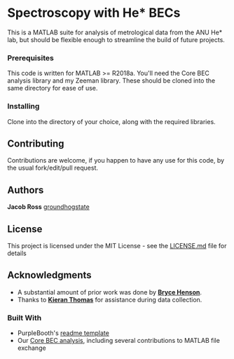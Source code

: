 # Spectroscopy with He* BECs

This is a MATLAB suite for analysis of metrological data from the ANU He* lab, but should be flexible enough to streamline the build of future projects.


### Prerequisites

This code is written for MATLAB >= R2018a.
You'll need the Core BEC analysis library and my Zeeman library. These should be cloned into the same directory for ease of use.

### Installing

Clone into the directory of your choice, along with the required libraries.



## Contributing

Contributions are welcome, if you happen to have any use for this code, by the usual fork/edit/pull request.

## Authors

**Jacob Ross** [groundhogstate](https://github.com/groundhogstate)

## License

This project is licensed under the MIT License - see the [LICENSE.md](LICENSE.md) file for details

## Acknowledgments

* A substantial amount of prior work was done by [**Bryce Henson**](https://github.com/brycehenson).
* Thanks to [**Kieran Thomas**](https:/github.com/KFThomas) for assistance during data collection.

### Built With
* PurpleBooth's [readme template](https://gist.github.com/PurpleBooth/109311bb0361f32d87a2)
* Our [Core BEC analysis](https://github.com/brycehenson/Core_BEC_Analysis), including several contributions to MATLAB file exchange